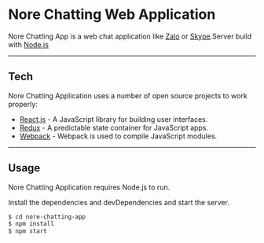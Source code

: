 # Nore Chatting Web Application

Nore Chatting App is a web chat application like [Zalo](https://chat.zalo.me/) or [Skype](https://www.skype.com/en/).Server build with [Node.js](https://nodejs.org/en/)

----


## Tech
Nore Chatting Application uses a number of open source projects to work properly:

* [React.js](https://reactjs.org/) - A JavaScript library for building user interfaces.
* [Redux](https://redux.js.org/) - A predictable state container for JavaScript apps.
* [Webpack](https://webpack.js.org/) - Webpack is used to compile JavaScript modules. 

----
## Usage
Nore Chatting Application requires Node.js to run.


Install the dependencies and devDependencies and start the server.

```sh
$ cd nore-chatting-app
$ npm install
$ npm start
```


